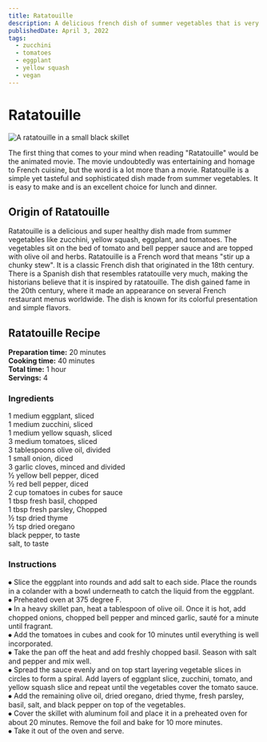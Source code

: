 ```yaml
---
title: Ratatouille
description: A delicious french dish of summer vegetables that is very colorful and healthy.
publishedDate: April 3, 2022
tags:
  - zucchini
  - tomatoes
  - eggplant
  - yellow squash
  - vegan
---
```


# Ratatouille

![A ratatouille in a small black skillet](/ratatouille.jpg "image")

The first thing that comes to your mind when reading "Ratatouille" would be the animated movie. The movie undoubtedly was entertaining and homage to French cuisine, but the word is a lot more than a movie. Ratatouille is a simple yet tasteful and sophisticated dish made from summer vegetables. It is easy to make and is an excellent choice for lunch and dinner.

## Origin of Ratatouille

Ratatouille is a delicious and super healthy dish made from summer vegetables like zucchini, yellow squash, eggplant, and tomatoes. The vegetables sit on the bed of tomato and bell pepper sauce and are topped with olive oil and herbs. Ratatouille is a French word that means "stir up a chunky stew". It is a classic French dish that originated in the 18th century. There is a Spanish dish that resembles ratatouille very much, making the historians believe that it is inspired by ratatouille. The dish gained fame in the 20th century, where it made an appearance on several French restaurant menus worldwide. The dish is known for its colorful presentation and simple flavors. 

## Ratatouille Recipe

**Preparation time:** 20 minutes  
**Cooking time:**  40 minutes  
**Total time:** 1 hour  
**Servings:** 4  

### Ingredients

1 medium eggplant, sliced  
1 medium zucchini, sliced  
1 medium yellow squash, sliced  
3 medium tomatoes, sliced  
3 tablespoons olive oil, divided  
1 small onion, diced  
3 garlic cloves, minced and divided  
½ yellow bell pepper, diced  
½ red bell pepper, diced  
2 cup tomatoes in cubes for sauce  
1 tbsp fresh basil, chopped  
1 tbsp fresh parsley, Chopped  
½ tsp dried thyme  
½ tsp dried oregano  
black pepper, to taste  
salt, to taste  

### Instructions

⦁ Slice the eggplant into rounds and add salt to each side. Place the rounds in a colander with a bowl underneath to catch the liquid from the eggplant.  
⦁	Preheated oven at 375 degree F.  
⦁	In a heavy skillet pan, heat a tablespoon of olive oil. Once it is hot, add chopped onions, chopped bell pepper and minced garlic, sauté for a minute until fragrant.  
⦁	Add the tomatoes in cubes and cook for 10 minutes until everything is well incorporated.   
⦁	Take the pan off the heat and add freshly chopped basil. Season with salt and pepper and mix well.  
⦁	Spread the sauce evenly and on top start layering vegetable slices in circles to form a spiral. Add layers of eggplant slice, zucchini, tomato, and yellow squash slice and repeat until the vegetables cover the tomato sauce.   
⦁	Add the remaining olive oil, dried oregano, dried thyme, fresh parsley, basil, salt, and black pepper on top of the vegetables.  
⦁	Cover the skillet with aluminum foil and place it in a preheated oven for about 20 minutes. Remove the foil and bake for 10 more minutes.  
⦁	Take it out of the oven and serve.  

